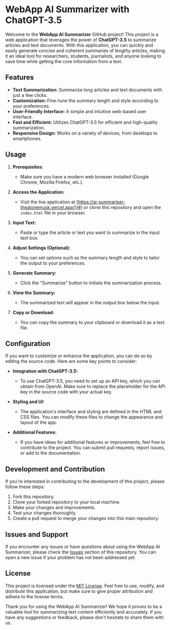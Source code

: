# WebApp AI Summarizer with ChatGPT-3.5

Welcome to the **WebApp AI Summarizer** GitHub project! This project is a web application that leverages the power of **ChatGPT-3.5** to summarize articles and text documents. With this application, you can quickly and easily generate concise and coherent summaries of lengthy articles, making it an ideal tool for researchers, students, journalists, and anyone looking to save time while getting the core information from a text.

## Features

- **Text Summarization:** Summarize long articles and text documents with just a few clicks.
- **Customization:** Fine-tune the summary length and style according to your preferences.
- **User-Friendly Interface:** A simple and intuitive web-based user interface.
- **Fast and Efficient:** Utilizes ChatGPT-3.5 for efficient and high-quality summarization.
- **Responsive Design:** Works on a variety of devices, from desktops to smartphones.

## Usage

1. **Prerequisites:**
   - Make sure you have a modern web browser installed (Google Chrome, Mozilla Firefox, etc.).
   
2. **Access the Application:**
   - Visit the live application at [https://ai-summariser-thealonemusk.vercel.app/](#) or clone this repository and open the `index.html` file in your browser.

3. **Input Text:**
   - Paste or type the article or text you want to summarize in the input text box.

4. **Adjust Settings (Optional):**
   - You can set options such as the summary length and style to tailor the output to your preferences.

5. **Generate Summary:**
   - Click the "Summarize" button to initiate the summarization process.

6. **View the Summary:**
   - The summarized text will appear in the output box below the input.

7. **Copy or Download:**
   - You can copy the summary to your clipboard or download it as a text file.

## Configuration

If you want to customize or enhance the application, you can do so by editing the source code. Here are some key points to consider:

- **Integration with ChatGPT-3.5:**
  - To use ChatGPT-3.5, you need to set up an API key, which you can obtain from OpenAI. Make sure to replace the placeholder for the API key in the source code with your actual key.

- **Styling and UI:**
  - The application's interface and styling are defined in the HTML and CSS files. You can modify these files to change the appearance and layout of the app.

- **Additional Features:**
  - If you have ideas for additional features or improvements, feel free to contribute to the project. You can submit pull requests, report issues, or add to the documentation.

## Development and Contribution

If you're interested in contributing to the development of this project, please follow these steps:

1. Fork this repository.
2. Clone your forked repository to your local machine.
3. Make your changes and improvements.
4. Test your changes thoroughly.
5. Create a pull request to merge your changes into this main repository.

## Issues and Support

If you encounter any issues or have questions about using the WebApp AI Summarizer, please check the [Issues](https://ai-summariser-thealonemusk.vercel.app/) section of this repository. You can open a new issue if your problem has not been addressed yet.

## License

This project is licensed under the [MIT License](LICENSE). Feel free to use, modify, and distribute this application, but make sure to give proper attribution and adhere to the license terms.

Thank you for using the WebApp AI Summarizer! We hope it proves to be a valuable tool for summarizing text content efficiently and accurately. If you have any suggestions or feedback, please don't hesitate to share them with us.
